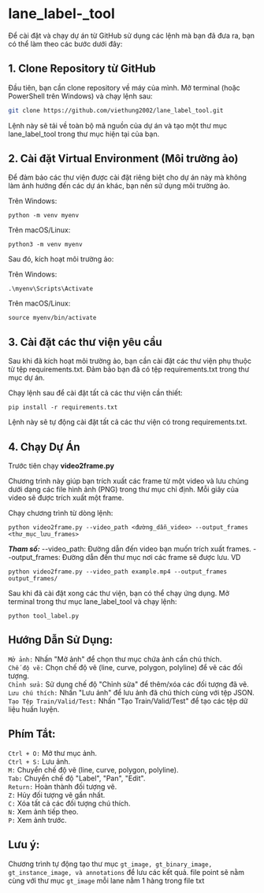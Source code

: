 # lane_label-_tool

Để cài đặt và chạy dự án từ GitHub sử dụng các lệnh mà bạn đã đưa ra, bạn có thể làm theo các bước dưới đây:

## 1. Clone Repository từ GitHub
Đầu tiên, bạn cần clone repository về máy của mình. Mở terminal (hoặc PowerShell trên Windows) và chạy lệnh sau:

```bash
git clone https://github.com/viethung2002/lane_label_tool.git
```
Lệnh này sẽ tải về toàn bộ mã nguồn của dự án và tạo một thư mục lane_label_tool trong thư mục hiện tại của bạn.

## 2. Cài đặt Virtual Environment (Môi trường ảo)
Để đảm bảo các thư viện được cài đặt riêng biệt cho dự án này mà không làm ảnh hưởng đến các dự án khác, bạn nên sử dụng môi trường ảo.

Trên Windows:
```
python -m venv myenv
```
Trên macOS/Linux:
```
python3 -m venv myenv
```
Sau đó, kích hoạt môi trường ảo:

Trên Windows:
```
.\myenv\Scripts\Activate
```
Trên macOS/Linux:
```
source myenv/bin/activate
```
## 3. Cài đặt các thư viện yêu cầu
Sau khi đã kích hoạt môi trường ảo, bạn cần cài đặt các thư viện phụ thuộc từ tệp requirements.txt. Đảm bảo bạn đã có tệp requirements.txt trong thư mục dự án.

Chạy lệnh sau để cài đặt tất cả các thư viện cần thiết:
```
pip install -r requirements.txt
```
Lệnh này sẽ tự động cài đặt tất cả các thư viện có trong requirements.txt.

## 4. Chạy Dự Án

Trước tiên chạy **video2frame.py**

Chương trình này giúp bạn trích xuất các frame từ một video và lưu chúng dưới dạng các file hình ảnh (PNG) trong thư mục chỉ định. Mỗi giây của video sẽ được trích xuất một frame.

Chạy chương trình từ dòng lệnh:
```
python video2frame.py --video_path <đường_dẫn_video> --output_frames <thư_mục_lưu_frames>
```
***Tham số:***
--video_path: Đường dẫn đến video bạn muốn trích xuất frames.
--output_frames: Đường dẫn đến thư mục nơi các frame sẽ được lưu.
VD
```
python video2frame.py --video_path example.mp4 --output_frames output_frames/
```

Sau khi đã cài đặt xong các thư viện, bạn có thể chạy ứng dụng. Mở terminal trong thư mục lane_label_tool và chạy lệnh:
```
python tool_label.py
```

## Hướng Dẫn Sử Dụng:  

`Mở ảnh:` Nhấn "Mở ảnh" để chọn thư mục chứa ảnh cần chú thích.  
`Chế độ vẽ:` Chọn chế độ vẽ (line, curve, polygon, polyline) để vẽ các đối tượng.  
`Chỉnh sửa:` Sử dụng chế độ "Chỉnh sửa" để thêm/xóa các đối tượng đã vẽ.  
`Lưu chú thích:` Nhấn "Lưu ảnh" để lưu ảnh đã chú thích cùng với tệp JSON.  
`Tạo Tệp Train/Valid/Test:` Nhấn "Tạo Train/Valid/Test" để tạo các tệp dữ liệu huấn luyện.  

## Phím Tắt:

`Ctrl + O:` Mở thư mục ảnh.  
`Ctrl + S:` Lưu ảnh.  
`M:` Chuyển chế độ vẽ (line, curve, polygon, polyline).  
`Tab:` Chuyển chế độ "Label", "Pan", "Edit".  
`Return:` Hoàn thành đối tượng vẽ.  
`Z:` Hủy đối tượng vẽ gần nhất.  
`C:` Xóa tất cả các đối tượng chú thích.  
`N:` Xem ảnh tiếp theo.  
`P:` Xem ảnh trước.  

## Lưu ý:  
Chương trình tự động tạo thư mục `gt_image, gt_binary_image, gt_instance_image, và annotations` để lưu các kết quả.
file point sẽ nằm cùng với thư mục `gt_image` mỗi lane nằm 1 hàng trong file txt
